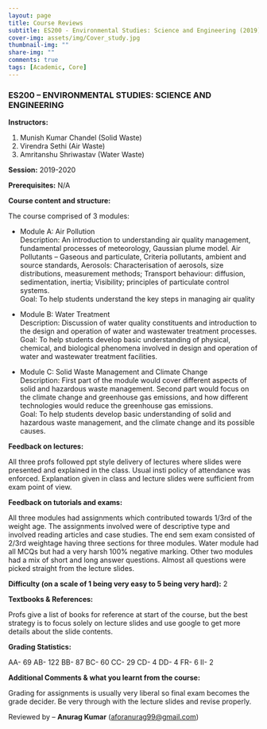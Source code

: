 ```yaml
---
layout: page
title: Course Reviews
subtitle: ES200 - Environmental Studies: Science and Engineering (2019)
cover-img: assets/img/Cover_study.jpg
thumbnail-img: ""
share-img: ""
comments: true
tags: [Academic, Core]
---
```


### ES200 – ENVIRONMENTAL STUDIES: SCIENCE AND ENGINEERING

**Instructors:**

1. Munish Kumar Chandel (Solid Waste)
2. Virendra Sethi (Air Waste)
3. Amritanshu Shriwastav (Water Waste)

**Session:** 2019-2020

**Prerequisites:** N/A

**Course content and structure:**

The course comprised of 3 modules:

* Module A: Air Pollution  
Description: An introduction to understanding air quality management, fundamental processes of meteorology, Gaussian plume model. Air Pollutants – Gaseous and particulate, Criteria pollutants, ambient and source standards, Aerosols: Characterisation of aerosols, size distributions, measurement methods; Transport behaviour: diffusion, sedimentation, inertia; Visibility; principles of particulate control systems.  
Goal: To help students understand the key steps in managing air quality  

* Module B: Water Treatment  
Description: Discussion of water quality constituents and introduction to the design and operation of water and wastewater treatment processes.  
Goal: To help students develop basic understanding of physical, chemical, and biological phenomena involved in design and operation of water and wastewater treatment facilities.  

* Module C: Solid Waste Management and Climate Change  
Description: First part of the module would cover different aspects of solid and hazardous waste management. Second part would focus on the climate change and greenhouse gas emissions, and how different technologies would reduce the greenhouse gas emissions.  
Goal: To help students develop basic understanding of solid and hazardous waste management, and the climate change and its possible causes.  

**Feedback on lectures:**

All three profs followed ppt style delivery of lectures where slides were presented and explained in the class. Usual insti policy of attendance was enforced. Explanation given in class and lecture slides were sufficient from exam point of view.

**Feedback on tutorials and exams:**

All three modules had assignments which contributed towards 1/3rd of the weight age. The assignments involved were of descriptive type and involved reading articles and case studies. The end sem exam consisted of 2/3rd weightage having three sections for three modules. Water module had all MCQs but had a very harsh 100% negative marking. Other two modules had a mix of short and long answer questions. Almost all questions were picked straight from the lecture slides.

**Difficulty (on a scale of 1 being very easy to 5 being very hard):** 2

**Textbooks & References:**

Profs give a list of books for reference at start of the course, but the best strategy is to focus solely on lecture slides and use google to get more details about the slide contents.

**Grading Statistics:**

AA- 69
AB- 122
BB- 87
BC- 60
CC- 29
CD- 4
DD- 4
FR- 6
II- 2

**Additional Comments & what you learnt from the course:**

Grading for assignments is usually very liberal so final exam becomes the grade decider. Be very through with the lecture slides and revise properly.

Reviewed by – **Anurag Kumar** (aforanurag99@gmail.com)